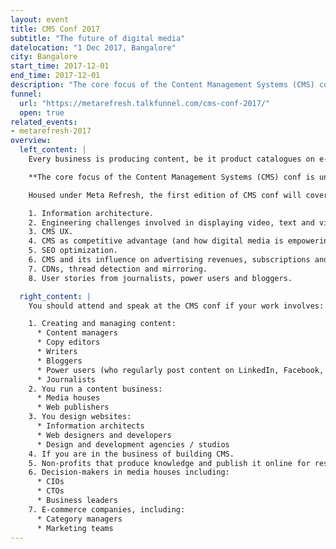 ```yaml
---
layout: event
title: CMS Conf 2017
subtitle: "The future of digital media"
datelocation: "1 Dec 2017, Bangalore"
city: Bangalore
start_time: 2017-12-01
end_time: 2017-12-01
description: "The core focus of the Content Management Systems (CMS) conf is understanding CMS workflows – why does your workflow necessitate either building a custom CMS or using an existing CMS."
funnel:
  url: "https://metarefresh.talkfunnel.com/cms-conf-2017/"
  open: true
related_events:
- metarefresh-2017
overview:
  left_content: |
    Every business is producing content, be it product catalogues on e-commerce websites, user updates and stories on social networking platforms, or news in the form of text and video on media sites. Managing and displaying content is the cornerstone of business and engineering decisions in every domain – not just media.

    **The core focus of the Content Management Systems (CMS) conf is understanding CMS workflows – why does your workflow necessitate either building a custom CMS or using an existing CMS.**

    Housed under Meta Refresh, the first edition of CMS conf will cover the following topics:

    1. Information architecture.
    2. Engineering challenges involved in displaying video, text and visual content.
    3. CMS UX.
    4. CMS as competitive advantage (and how digital media is empowering different businesses).
    5. SEO optimization.
    6. CMS and its influence on advertising revenues, subscriptions and monetization.
    7. CDNs, thread detection and mirroring.
    8. User stories from journalists, power users and bloggers.

  right_content: |
    You should attend and speak at the CMS conf if your work involves:

    1. Creating and managing content:
      * Content managers
      * Copy editors
      * Writers
      * Bloggers
      * Power users (who regularly post content on LinkedIn, Facebook, Medium and other platforms)
      * Journalists
    2. You run a content business:
      * Media houses
      * Web publishers
    3. You design websites:
      * Information architects
      * Web designers and developers
      * Design and development agencies / studios
    4. If you are in the business of building CMS.
    5. Non-profits that produce knowledge and publish it online for research, advocacy or outreach.
    6. Decision-makers in media houses including:
      * CIOs
      * CTOs
      * Business leaders
    7. E-commerce companies, including:
      * Category managers
      * Marketing teams
---
```

